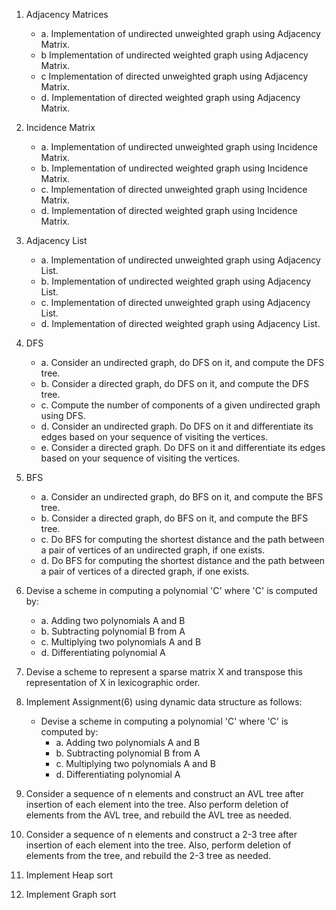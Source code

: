 1. Adjacency Matrices
   - a. Implementation of undirected unweighted graph using Adjacency Matrix. 
   - b Implementation of undirected weighted graph using Adjacency Matrix. 
   - c Implementation of directed unweighted graph using Adjacency Matrix. 
   - d. Implementation of directed weighted graph using Adjacency Matrix. 


2. Incidence Matrix
   - a. Implementation of undirected unweighted graph using Incidence Matrix.
   - b. Implementation of undirected weighted graph using Incidence Matrix.
   - c. Implementation of directed unweighted graph using Incidence Matrix.
   - d. Implementation of directed weighted graph using Incidence Matrix.

3. Adjacency List
   - a. Implementation of undirected unweighted graph using Adjacency List.
   - b. Implementation of undirected weighted graph using Adjacency List.
   - c. Implementation of directed unweighted graph using Adjacency List.
   - d. Implementation of directed weighted graph using Adjacency List.



4. DFS
   - a. Consider an undirected graph, do DFS on it, and compute the DFS tree.
   - b. Consider a directed graph, do DFS on it, and compute the DFS tree.
   - c. Compute the number of components of a given undirected graph using DFS.
   - d. Consider an undirected graph. Do DFS on it and differentiate its edges based on your sequence of visiting the vertices.
   - e. Consider a directed graph. Do DFS on it and differentiate its edges based 
      on your sequence of visiting the vertices.

5. BFS 
   - a. Consider an undirected graph, do BFS on it, and compute the BFS tree.
   - b. Consider a directed graph, do BFS on it, and compute the BFS tree.
   - c. Do BFS for computing the shortest distance and the path between a pair
      of vertices of an undirected graph, if one exists.
   - d. Do BFS for computing the shortest distance and the path between a pair 
      of vertices of a directed graph, if one exists.



6. Devise a scheme in computing a polynomial 'C' where 'C' is computed by:
   - a. Adding two polynomials A and B
   - b. Subtracting polynomial B from A
   - c. Multiplying two polynomials A and B
   - d. Differentiating polynomial A

7. Devise a scheme to represent a sparse matrix X and transpose this 
   representation of X in lexicographic order.


8. Implement Assignment(6) using dynamic data structure as follows:
   - Devise a scheme in computing a polynomial 'C' where 'C' is computed by:
     - a. Adding two polynomials A and B
     - b. Subtracting polynomial B from A
     - c. Multiplying two polynomials A and B
     - d. Differentiating polynomial A


9. Consider a sequence of n elements and construct an AVL tree after insertion
   of each element into the tree. Also perform deletion of elements from the AVL tree, and rebuild the AVL tree as needed.

10. Consider a sequence of n elements and construct a 2-3 tree after insertion
    of each element into the tree. Also, perform deletion of elements from the
    tree, and rebuild the 2-3 tree as needed.

11. Implement Heap sort

12. Implement Graph sort